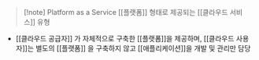> [!note] Platform as a Service
> [[플랫폼]] 형태로 제공되는 [[클라우드 서비스]] 유형

- [[클라우드 공급자]] 가 자체적으로 구축한 [[플랫폼]]을 제공하며, [[클라우드 사용자]]는 별도의 [[플랫폼]] 을 구축하지 않고 [[애플리케이션]]을 개발 및 관리만 담당